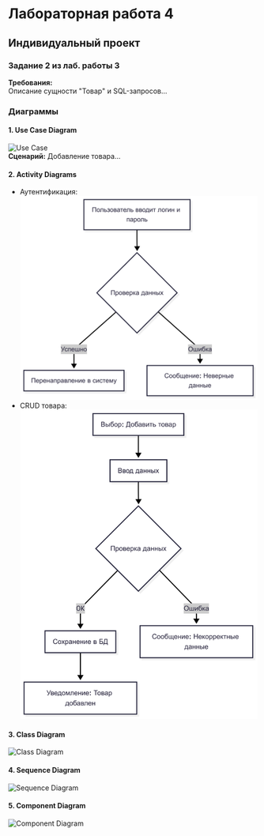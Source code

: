# Лабораторная работа 4
## Индивидуальный проект

### Задание 2 из лаб. работы 3
**Требования:**  
Описание сущности "Товар" и SQL-запросов...

### Диаграммы
#### 1. Use Case Diagram
![Use Case](use_case.png)  
**Сценарий:** Добавление товара...

#### 2. Activity Diagrams
- Аутентификация:  
![Auth Activity](q12p1.png)  
- CRUD товара:  
![Product Activity](q12p2.png)  

#### 3. Class Diagram
![Class Diagram](class_diagram.png)  

#### 4. Sequence Diagram
![Sequence Diagram](sequence.png)  

#### 5. Component Diagram
![Component Diagram](component.png)  
